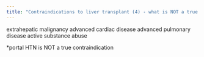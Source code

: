 ```yaml
---
title: "Contraindications to liver transplant (4) - what is NOT a true contraindication"
---
```

extrahepatic malignancy
advanced cardiac disease
advanced pulmonary disease
active substance abuse

*portal HTN is NOT a true contraindication

